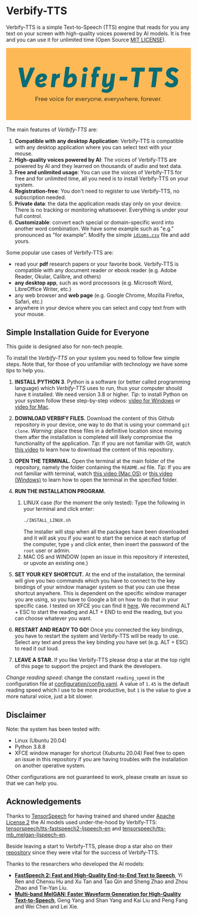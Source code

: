# Verbify-TTS


Verbify-TTS is a simple Text-to-Speech (TTS) engine that reads for you any text on your screen with high-quality voices powered by AI models.
It is free and you can use it for unlimited time (Open Source [MIT LICENSE](LICENSE)).

![verbify logo](assets/verbify-tts-logo.png)

The main features of *Verbify-TTS* are:

1. **Compatible with any desktop Application**: Verbify-TTS is compatible with any desktop application where you can select text with your mouse.
1. **High-quality voices powered by AI**: The voices of Verbify-TTS are powered by AI and they learned on thousands of audio and text data.
1. **Free and unlimited usage**: You can use the voices of Verbify-TTS for free and for unlimited time, all you need is to install Verbify-TTS on your system.
1. **Registration-free**: You don't need to register to use Verbify-TTS, no subscription needed.
1. **Private data**: the data the application reads stay only on your device. There is no tracking or monitoring whatsoever. Everything is under your full control.
1. **Customizable**: convert each special or domain-specific word into another word combination. We have some example such as "e.g." pronounced as "for example". Modify the simple [`idioms.csv`](idioms.csv) file and add yours.

Some popular use cases of Verbify-TTS are:
 - read your **pdf** research papers or your favorite book. Verbify-TTS is compatible with any document reader or ebook reader (e.g. Adobe Reader, Okular, Calibre, and others)
 - **any desktop app**, such as word processors (e.g. Microsoft Word, LibreOffice Writer, etc.)
 - any web browser and **web page** (e.g. Google Chrome, Mozilla Firefox, Safari, etc.)
 - anywhere in your device where you can select and copy text from with your mouse.



## Simple Installation Guide for Everyone
This guide is designed also for non-tech people.

To install the *Verbify-TTS* on your system you need to follow few simple steps.
Note that, for those of you unfamiliar with technology we have some *tips* to help you.


1. **INSTALL PYTHON 3**. Python is a software (or better called programming language) which *Verbify-TTS* uses to run, thus your computer should have it installed. We need version 3.8 or higher. *Tip*: to install Python on your system follow these step-by-step videos: [video for Windows](https://www.youtube.com/watch?v=UvcQlPZ8ecA&ab_channel=ProgrammingKnowledge2) or [video for Mac](https://www.youtube.com/watch?v=M323OL6K5vs&ab_channel=techTFQ).

1. **DOWNLOAD VERBIFY FILES.** Download the content of this Github repository in your device, one way to do that is using your command `git clone`.
*Warning*: place these files in a definitive location since moving them after the installation is completed will likely compromise the functionality of the application.
*Tip*: If you are not familiar with Git, watch [this video](https://www.youtube.com/watch?v=X5e3xQBeqf8&ab_channel=ElektorTV) to learn how to download the content of this repository.

1. **OPEN THE TERMINAL.** Open the terminal at the main folder of the repository, namely the folder containing the `README.md` file.
*Tip*: If you are not familiar with terminal, watch [this video (Mac OS)](https://www.youtube.com/watch?v=KqtKD8z-NRc&ab_channel=SagarS) or [this video (Windows)](https://www.youtube.com/watch?v=GlsMpvkRxIg&ab_channel=ukneex) to learn how to open the terminal in the specified folder.

1. **RUN THE INSTALLATION PROGRAM.**

    1. LINUX case (for the moment the only tested): Type the following in your terminal and click enter:
        ```bash
        ./INSTALL_LINUX.sh
        ```
        The installer will stop when all the packages have been downloaded and it will ask you if you want to start the service at each startup of the computer, type `y` and click enter, then insert the password of the `root` user or admin.
    1. MAC OS and WINDOW (open an issue in this repository if interested, or upvote an existing one.)

1. **SET YOUR KEY SHORTCUT.** At the end of the installation, the terminal will give you two commands which you have to connect to the key bindings of your window manager system so that you can use these shortcut anywhere.
This is dependent on the specific window manager you are using, so you have to Google a bit on how to do that in your specific case. I tested on XFCE you can find it [here](https://docs.xfce.org/xfce/xfce4-settings/4.14/keyboard). We recommend ALT + ESC to start the reading and ALT + END to end the reading, but you can choose whatever you want.

1. **RESTART AND READY TO GO!** Once you connected the key bindings, you have to restart the system and Verbify-TTS will be ready to use. Select any text and press the key binding you have set (e.g. ALT + ESC) to read it out loud.

1. **LEAVE A STAR.** If you like Verbify-TTS please drop a star at the top right of this page to support the project and thank the developers.


*Change reading speed*: change the constant `reading_speed` in the configuration file at [configuration/config.yaml](configuration/config.yaml).
A value of `1.45` is the default reading speed which I use to be more productive, but `1` is the value to give a more natural voice, just a bit slower.

## Disclaimer
Note: the system has been tested with:
- Linux (Ubuntu 20.04)
- Python 3.8.8
- XFCE window manager for shortcut (Xubuntu 20.04)
Feel free to open an issue in this repository if you are having troubles with the installation on another operative system.

Other configurations are not guaranteed to work, please create an issue so that we can help you.


## Acknowledgements
Thanks to [TensorSpeech](https://github.com/TensorSpeech) for having trained and shared under [Apache License 2](https://www.apache.org/licenses/LICENSE-2.0) the AI models used under-the-hood by Verbify-TTS: [tensorspeech/tts-fastspeech2-ljspeech-en](https://huggingface.co/tensorspeech/tts-fastspeech2-ljspeech-en) and [tensorspeech/tts-mb_melgan-ljspeech-en](https://huggingface.co/tensorspeech/tts-mb_melgan-ljspeech-en).

Beside leaving a start to Verbify-TTS, please drop a star also on their [repository](https://github.com/TensorSpeech) since they were vital for the success of Verbify-TTS.

Thanks to the researchers who developed the AI models:
- [**FastSpeech 2: Fast and High-Quality End-to-End Text to Speech**](https://arxiv.org/abs/2006.04558), Yi Ren and Chenxu Hu and Xu Tan and Tao Qin and Sheng Zhao and Zhou Zhao and Tie-Yan Liu.
- [**Multi-band MelGAN: Faster Waveform Generation for High-Quality Text-to-Speech**](https://arxiv.org/abs/2005.05106), Geng Yang and Shan Yang and Kai Liu and Peng Fang and Wei Chen and Lei Xie.
